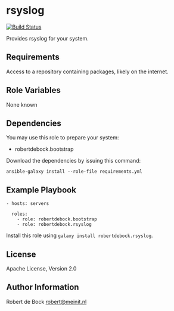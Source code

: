 rsyslog
=========

[![Build Status](https://travis-ci.org/robertdebock/ansible-role-rsyslog.svg?branch=master)](https://travis-ci.org/robertdebock/ansible-role-rsyslog)

Provides rsyslog for your system.

Requirements
------------

Access to a repository containing packages, likely on the internet.

Role Variables
--------------

None known

Dependencies
------------

You may use this role to prepare your system:

- robertdebock.bootstrap

Download the dependencies by issuing this command:
```
ansible-galaxy install --role-file requirements.yml
```

Example Playbook
----------------

```
- hosts: servers

  roles:
    - role: robertdebock.bootstrap
    - role: robertdebock.rsyslog
```

Install this role using `galaxy install robertdebock.rsyslog`.

License
-------

Apache License, Version 2.0

Author Information
------------------

Robert de Bock <robert@meinit.nl>
